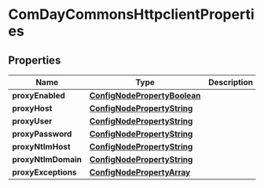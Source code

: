 

# ComDayCommonsHttpclientProperties

## Properties

Name | Type | Description | Notes
------------ | ------------- | ------------- | -------------
**proxyEnabled** | [**ConfigNodePropertyBoolean**](ConfigNodePropertyBoolean.md) |  |  [optional]
**proxyHost** | [**ConfigNodePropertyString**](ConfigNodePropertyString.md) |  |  [optional]
**proxyUser** | [**ConfigNodePropertyString**](ConfigNodePropertyString.md) |  |  [optional]
**proxyPassword** | [**ConfigNodePropertyString**](ConfigNodePropertyString.md) |  |  [optional]
**proxyNtlmHost** | [**ConfigNodePropertyString**](ConfigNodePropertyString.md) |  |  [optional]
**proxyNtlmDomain** | [**ConfigNodePropertyString**](ConfigNodePropertyString.md) |  |  [optional]
**proxyExceptions** | [**ConfigNodePropertyArray**](ConfigNodePropertyArray.md) |  |  [optional]



